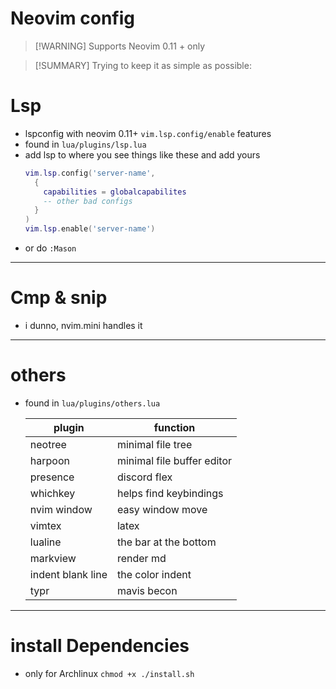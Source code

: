 # Neovim config

> [!WARNING] Supports Neovim 0.11 + only

> [!SUMMARY] Trying to keep it as simple as possible:

# Lsp

- lspconfig with neovim 0.11+ `vim.lsp.config/enable` features
- found in `lua/plugins/lsp.lua`
- add lsp to where you see things like these and add yours
  ```lua
  vim.lsp.config('server-name',
    {
      capabilities = globalcapabilites
      -- other bad configs
    }
  )
  vim.lsp.enable('server-name')
  ```
- or do `:Mason`

---

# Cmp & snip

- i dunno, nvim.mini handles it

---

# others

- found in `lua/plugins/others.lua`

  | plugin            | function                   |
  | ----------------- | -------------------------- |
  | neotree           | minimal file tree          |
  | harpoon           | minimal file buffer editor |
  | presence          | discord flex               |
  | whichkey          | helps find keybindings     |
  | nvim window       | easy window move           |
  | vimtex            | latex                      |
  | lualine           | the bar at the bottom      |
  | markview          | render md                  |
  | indent blank line | the color indent           |
  | typr              | mavis becon                |

---

# install Dependencies

- only for Archlinux
  `chmod +x ./install.sh`
